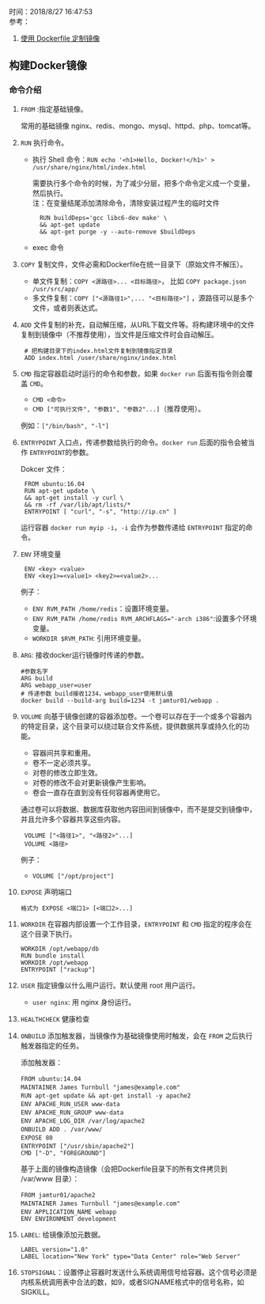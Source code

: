 时间：2018/8/27 16:47:53   
参考： 

1. [使用 Dockerfile 定制镜像](https://yeasy.gitbooks.io/docker_practice/image/build.html)


## 构建Docker镜像    

### 命令介绍

1. `FROM` :指定基础镜像。  

	常用的基础镜像 nginx、redis、mongo、mysql、httpd、php、tomcat等。

2. `RUN` 执行命令。

	* 执行 Shell 命令：`RUN echo '<h1>Hello, Docker!</h1>' > /usr/share/nginx/html/index.html`
	
		需要执行多个命令的时候，为了减少分层，把多个命令定义成一个变量，然后执行。  
		注：在变量结尾添加清除命令，清除安装过程产生的临时文件

			RUN buildDeps='gcc libc6-dev make' \
		    && apt-get update 
			&& apt-get purge -y --auto-remove $buildDeps
	*  exec 命令

3. `COPY` 复制文件，文件必需和Dockerfile在统一目录下（原始文件不解压）。

	* 单文件复制：`COPY <源路径>... <目标路径>`， 比如 `COPY package.json /usr/src/app/`
	* 多文件复制：`COPY ["<源路径1>",... "<目标路径>"]` ，源路径可以是多个文件，或者则表达式。

4. `ADD` 文件复制的补充，自动解压缩，从URL下载文件等。将构建环境中的文件复制到镜像中（不推荐使用），当文件是压缩文件时会自动解压。

		# 把构建目录下的index.html文件复制到镜像指定目录
		ADD index.html /user/share/nginx/index.html
5. `CMD` 指定容器启动时运行的命令和参数，如果 `docker run` 后面有指令则会覆盖 `CMD`。
	* `CMD <命令>`
	* `CMD ["可执行文件", "参数1", "参数2"...]`（推荐使用）。
	
	例如：`["/bin/bash", "-l"]` 

6. `ENTRYPOINT` 入口点，传递参数给执行的命令。`docker run` 后面的指令会被当作 `ENTRYPOINT`的参数。

	Dokcer 文件：
	
		FROM ubuntu:16.04
		RUN apt-get update \
	    && apt-get install -y curl \
	    && rm -rf /var/lib/apt/lists/*
		ENTRYPOINT [ "curl", "-s", "http://ip.cn" ]
	
	运行容器 `docker run myip -i`，`-i` 会作为参数传递给 `ENTRYPOINT` 指定的命令。
7. `ENV` 环境变量

		ENV <key> <value>
		ENV <key1>=<value1> <key2>=<value2>...

	例子：
	* `ENV RVM_PATH /home/redis`：设置环境变量。
	* `ENV RVM_PATH /home/redis RVM_ARCHFLAGS="-arch i386"`:设置多个环境变量。
	* `WORKDIR $RVM_PATH`: 引用环境变量。

17. `ARG`: 接收docker运行镜像时传递的参数。

		#参数名字
		ARG build
		ARG webapp_user=user
		# 传递参数 build接收1234，webapp_user使用默认值 
		docker build --build-arg build=1234 -t jamtur01/webapp .

9. `VOLUME` 向基于镜像创建的容器添加卷。一个卷可以存在于一个或多个容器内的特定目录，这个目录可以绕过联合文件系统，提供数据共享或持久化的功能。

	* 容器间共享和重用。
	* 卷不一定必须共享。
	* 对卷的修改立即生效。
	* 对卷的修改不会对更新镜像产生影响。
	* 卷会一直存在直到没有任何容器再使用它。

    通过卷可以将数据、数据库获取他内容田间到镜像中，而不是提交到镜像中，并且允许多个容器共享这些内容。
		
		VOLUME ["<路径1>", "<路径2>"...]
		VOLUME <路径>
	例子：
	* `VOLUME ["/opt/project"]`
10. `EXPOSE` 声明端口

		格式为 EXPOSE <端口1> [<端口2>...]

11. `WORKDIR` 在容器内部设置一个工作目录，`ENTRYPOINT` 和 `CMD` 指定的程序会在这个目录下执行。

		WORKDIR /opt/webapp/db
		RUN bundle install
		WORKDIR /opt/webapp
		ENTRYPOINT ["rackup"]

12. `USER` 指定镜像以什么用户运行。默认使用 root 用户运行。

	* `user nginx`: 用 nginx 身份运行。
13. `HEALTHCHECK` 健康检查
14. `ONBUILD` 添加触发器，当镜像作为基础镜像使用时触发，会在 `FROM` 之后执行触发器指定的任务。

	添加触发器：

		FROM ubuntu:14.04　
		MAINTAINER James Turnbull "james@example.com"　
		RUN apt-get update && apt-get install -y apache2　
		ENV APACHE_RUN_USER www-data　
		ENV APACHE_RUN_GROUP www-data　
		ENV APACHE_LOG_DIR /var/log/apache2　
		ONBUILD ADD . /var/www/　
		EXPOSE 80　
		ENTRYPOINT ["/usr/sbin/apache2"]　
		CMD ["-D", "FOREGROUND"]
	基于上面的镜像构造镜像（会把Dockerfile目录下的所有文件拷贝到 /var/www 目录）：

		FROM jamtur01/apache2　
		MAINTAINER James Turnbull "james@example.com"　
		ENV APPLICATION_NAME webapp　
		ENV ENVIRONMENT development


15. `LABEL`: 给镜像添加元数据。

		LABEL version="1.0"
		LABEL location="New York" type="Data Center" role="Web Server"
16. `STOPSIGNAL`：设置停止容器时发送什么系统调用信号给容器。这个信号必须是内核系统调用表中合法的数，如9，或者SIGNAME格式中的信号名称，如SIGKILL。
